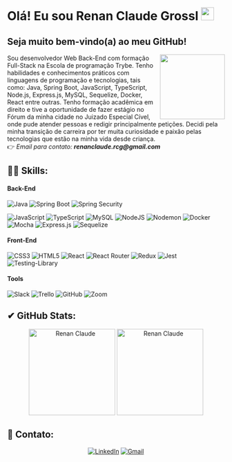 # Olá! Eu sou Renan Claude Grossl  <img width=30px src="https://camo.githubusercontent.com/e8e7b06ecf583bc040eb60e44eb5b8e0ecc5421320a92929ce21522dbc34c891/68747470733a2f2f6d656469612e67697068792e636f6d2f6d656469612f6876524a434c467a6361737252346961377a2f67697068792e676966"><br/>

## Seja muito bem-vindo(a) ao meu GitHub!
<img width=150px src="https://i.pinimg.com/originals/48/e3/03/48e303bf57f8ad627c73a0e0e30f5f33.gif" width="120" align="right">
 <p align="left">
Sou desenvolvedor Web Back-End com formação Full-Stack na Escola de programação Trybe. Tenho habilidades e conhecimentos práticos com linguagens de programação e tecnologias, tais como: Java, Spring Boot, JavaScript, TypeScript, Node.js, Express.js, MySQL, Sequelize, Docker, React entre outras. Tenho formação acadêmica em direito e tive a oportunidade de fazer estágio no Fórum da minha cidade no Juizado Especial Cível, onde pude atender pessoas e redigir principalmente petições. Decidi pela minha transição de carreira por ter muita curiosidade e paixão pelas tecnologias que estão na minha vida desde criança.<br/>
 👉 <i>Email para contato: <b>renanclaude.rcg@gmail.com</b></i>
  </p>

## 👨‍💻 Skills:<br/>
#### Back-End
![Java](https://img.shields.io/badge/java-%23ED8B00.svg?style=for-the-badge&logo=openjdk&logoColor=white)
![Spring Boot](https://img.shields.io/badge/Spring_Boot-F2F4F9?style=for-the-badge&logo=spring-boot)
![Spring Security](https://img.shields.io/badge/Spring_Security-6DB33F?style=for-the-badge&logo=Spring-Security&logoColor=white)

![JavaScript](https://img.shields.io/badge/javascript-%23323330.svg?style=for-the-badge&logo=javascript&logoColor=%23F7DF1E)
![TypeScript](https://img.shields.io/badge/TypeScript-007ACC?style=for-the-badge&logo=typescript&logoColor=white)
![MySQL](https://img.shields.io/badge/mysql-%2300f.svg?style=for-the-badge&logo=mysql&logoColor=white)
![NodeJS](https://img.shields.io/badge/node.js-6DA55F?style=for-the-badge&logo=node.js&logoColor=white)
![Nodemon](https://img.shields.io/badge/NODEMON-%23323330.svg?style=for-the-badge&logo=nodemon&logoColor=%BBDEAD)
![Docker](https://img.shields.io/badge/docker-%230db7ed.svg?style=for-the-badge&logo=docker&logoColor=white)
![Mocha](https://img.shields.io/badge/-mocha-%238D6748?style=for-the-badge&logo=mocha&logoColor=white)
![Express.js](https://camo.githubusercontent.com/8286a45a106e1a3c07489f83a38159981d888518a740b59c807ffc1b7b1e2f7b/68747470733a2f2f696d672e736869656c64732e696f2f62616467652f657870726573732e6a732d2532333430346435392e7376673f7374796c653d666f722d7468652d6261646765266c6f676f3d65787072657373266c6f676f436f6c6f723d253233363144414642)
![Sequelize](https://img.shields.io/badge/Sequelize-52B0E7?style=for-the-badge&logo=Sequelize&logoColor=white)
#### Front-End
![CSS3](https://img.shields.io/badge/css3-%231572B6.svg?style=for-the-badge&logo=css3&logoColor=white)
![HTML5](https://img.shields.io/badge/html5-%23E34F26.svg?style=for-the-badge&logo=html5&logoColor=white)
![React](https://img.shields.io/badge/react-%2320232a.svg?style=for-the-badge&logo=react&logoColor=%2361DAFB)
![React Router](https://img.shields.io/badge/React_Router-CA4245?style=for-the-badge&logo=react-router&logoColor=white)
![Redux](https://img.shields.io/badge/redux-%23593d88.svg?style=for-the-badge&logo=redux&logoColor=white)
![Jest](https://img.shields.io/badge/-jest-%23C21325?style=for-the-badge&logo=jest&logoColor=white)
![Testing-Library](https://img.shields.io/badge/-TestingLibrary-%23E33332?style=for-the-badge&logo=testing-library&logoColor=white)
#### Tools
![Slack](https://img.shields.io/badge/Slack-4A154B?style=for-the-badge&logo=slack&logoColor=white)
![Trello](https://img.shields.io/badge/Trello-0052CC?style=for-the-badge&logo=trello&logoColor=white)
![GitHub](https://img.shields.io/badge/github-%23121011.svg?style=for-the-badge&logo=github&logoColor=white)
![Zoom](https://img.shields.io/badge/Zoom-2D8CFF?style=for-the-badge&logo=zoom&logoColor=white)
<br/>

## ✔ GitHub Stats:<br/>
<div style="display: inline_block" align="center" >
 <img src="https://github-readme-stats-sigma-five.vercel.app/api?username=RenanClaude&show_icons=true&theme=radical" alt="Renan Claude" height="200"/>
 <img src="https://github-readme-stats.vercel.app/api/top-langs/?username=RenanClaude&layout=donut&theme=radical&langs_count=6" alt="Renan Claude" height="200"/>
</div>

## 👥 Contato:<br/>
<div style="display: inline_block" align="center">
     
[![LinkedIn](https://img.shields.io/badge/linkedin-%230077B5.svg?style=for-the-badge&logo=linkedin&logoColor=white)](https://www.linkedin.com/in/renan-claude-dev/)
[![Gmail](https://img.shields.io/badge/Gmail-D14836?style=for-the-badge&logo=gmail&logoColor=white)](https://mail.google.com/mail/u/0/#inbox?compose=GTvVlcRzCMlcGzvLLBDnbZZrKwnKKWjvcLtKNsCNVtPVHXvBdDRxPzRPWGnRXxjCskDPKshBddRpn)
</div>
